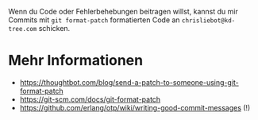 Wenn du Code oder Fehlerbehebungen beitragen willst, kannst du mir Commits mit `git format-patch` formatierten Code an `chrisliebot@kd-tree.com` schicken.

# Mehr Informationen
* https://thoughtbot.com/blog/send-a-patch-to-someone-using-git-format-patch
* https://git-scm.com/docs/git-format-patch
* https://github.com/erlang/otp/wiki/writing-good-commit-messages (!)
